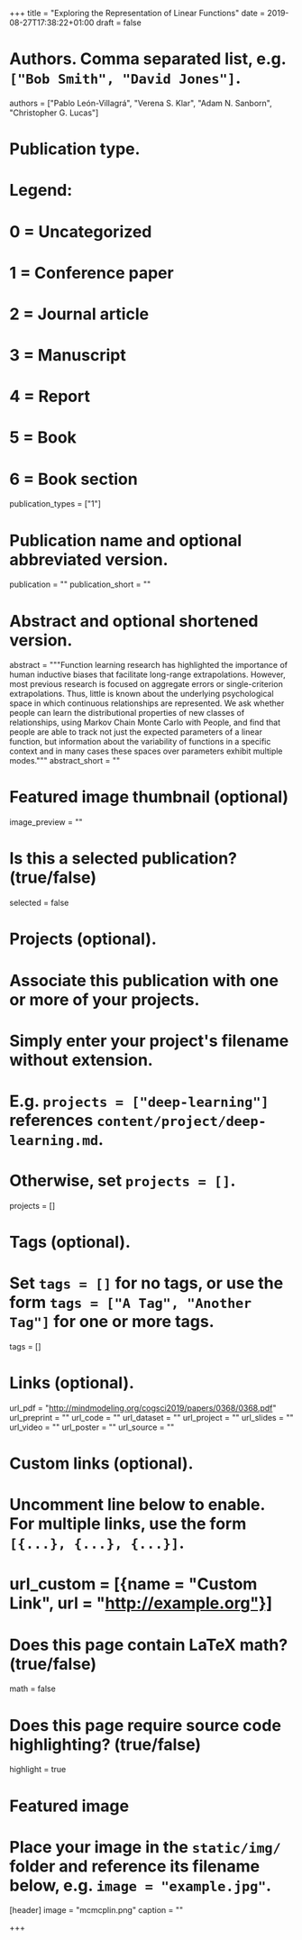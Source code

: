 +++
title = "Exploring the Representation of Linear Functions"
date = 2019-08-27T17:38:22+01:00
draft = false

# Authors. Comma separated list, e.g. `["Bob Smith", "David Jones"]`.
authors = ["Pablo León-Villagrá", "Verena S. Klar", "Adam N. Sanborn", "Christopher G. Lucas"]

# Publication type.
# Legend:
# 0 = Uncategorized
# 1 = Conference paper
# 2 = Journal article
# 3 = Manuscript
# 4 = Report
# 5 = Book
# 6 = Book section
publication_types = ["1"]

# Publication name and optional abbreviated version.
publication = ""
publication_short = ""

# Abstract and optional shortened version.
abstract = """Function learning research has highlighted the importance of human inductive biases that facilitate long-range extrapolations. However, most previous research is focused on aggregate errors or single-criterion extrapolations. Thus, little is known about the underlying psychological space in which continuous relationships are represented. We ask whether people can learn the distributional properties of new classes of relationships, using Markov Chain Monte Carlo with People, and find that people are able to track not just the expected parameters of a linear function, but information about the variability of functions in a specific context and in many cases
these spaces over parameters exhibit multiple modes."""
abstract_short = ""

# Featured image thumbnail (optional)
image_preview = ""

# Is this a selected publication? (true/false)
selected = false

# Projects (optional).
#   Associate this publication with one or more of your projects.
#   Simply enter your project's filename without extension.
#   E.g. `projects = ["deep-learning"]` references `content/project/deep-learning.md`.
#   Otherwise, set `projects = []`.
projects = []

# Tags (optional).
#   Set `tags = []` for no tags, or use the form `tags = ["A Tag", "Another Tag"]` for one or more tags.
tags = []

# Links (optional).
url_pdf = "http://mindmodeling.org/cogsci2019/papers/0368/0368.pdf"
url_preprint = ""
url_code = ""
url_dataset = ""
url_project = ""
url_slides = ""
url_video = ""
url_poster = ""
url_source = ""

# Custom links (optional).
#   Uncomment line below to enable. For multiple links, use the form `[{...}, {...}, {...}]`.
# url_custom = [{name = "Custom Link", url = "http://example.org"}]

# Does this page contain LaTeX math? (true/false)
math = false

# Does this page require source code highlighting? (true/false)
highlight = true

# Featured image
# Place your image in the `static/img/` folder and reference its filename below, e.g. `image = "example.jpg"`.
[header]
image = "mcmcplin.png"
caption = ""

+++
